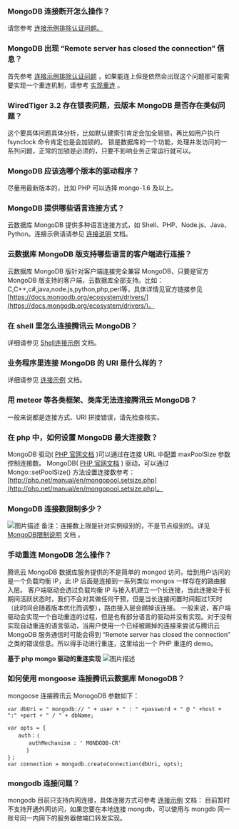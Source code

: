 
### MongoDB 连接断开怎么操作？
请您参考 [连接示例排除认证问题。](https://cloud.tencent.com/document/product/240/3563)

### MongoDB 出现 “Remote server has closed the connection” 信息？
首先参考 [连接示例排除认证问题](https://cloud.tencent.com/document/product/240/3563) ，如果能连上但是依然会出现这个问题那可能需要实现一个重连机制，请参考 [实现重连](https://cloud.tencent.com/document/product/240/4980) 。

### WiredTiger 3.2 存在锁表问题，云版本 MongoDB 是否存在类似问题？
这个要具体问题具体分析，比如默认建索引肯定会加全局锁，再比如用户执行 fsynclock 命令肯定也是会加锁的。
锁是数据库的一个功能，处理并发访问的一系列问题，正常的加锁是必须的，只要不影响业务正常运行就可以。

### MongoDB 应该选哪个版本的驱动程序？
尽量用最新版本的，比如 PHP 可以选择 mongo-1.6 及以上。
 
### MongoDB 提供哪些语言连接方式？
云数据库 MongoDB 提供多种语言连接方式，如 Shell、PHP、Node.js、Java、Python。连接示例请请参见 [连接说明](https://cloud.tencent.com/document/product/240/3563) 文档。

### 云数据库 MongoDB 版支持哪些语言的客户端进行连接？
云数据库 MongoDB 版针对客户端连接完全兼容 MongoDB，只要是官方 MongoDB 版支持的客户端，云数据库全部支持。比如：C,C++,c#,java,node.js,python,php,perl等，具体详情见官方链接参见[https://docs.mongodb.org/ecosystem/drivers/](https://docs.mongodb.org/ecosystem/drivers/)。

### 在 shell 里怎么连接腾讯云 MongoDB？
详细请参见 [Shell连接示例](https://cloud.tencent.com/doc/product/240/3978) 文档。

### 业务程序里连接 MongoDB 的 URI 是什么样的？
详细请参见 [连接示例](https://cloud.tencent.com/doc/product/240/3563) 文档。

### 用 meteor 等各类框架、类库无法连接腾讯云 MongoDB？
一般来说都是连接方式、URI 拼接错误，请先检查核实。

### 在 php 中，如何设置 MongoDB 最大连接数？
 MongoDB 驱动( [PHP 官网文档](http://php.net/manual/en/set.mongodb.php) )可以通过在连接 URL 中配置 maxPoolSize 参数控制连接数。
 MongoDB( [PHP 官网文档](http://php.net/manual/en/set.mongodb.php) ) 驱动，可以通过 Mongo::setPoolSize() 方法设置连接数参考：[http://php.net/manual/en/mongopool.setsize.php](http://php.net/manual/en/mongopool.setsize.php)。
 

### MongoDB 连接数限制多少？
![图片描述](//bot1024-1253841380.file.myqcloud.com/3defdf809c3d11e7bd8b525400a3183e.png)
备注：连接数上限是针对实例级别的，不是节点级别的。详见 [MongoDB限制说明](https://cloud.tencent.com/document/product/240/622) 文档 。
 
 ### 手动重连 MongoDB 怎么操作？
 腾讯云 MongoDB 数据库服务提供的不是简单的 mongod 访问，给到用户访问的是一个负载均衡 IP，此 IP 后面是连接到一系列类似 mongos 一样存在的路由接入层。
客户端驱动会透过负载均衡 IP 与接入机建立一个长连接，当此连接处于长期间活跃状态时，我们不会对其做任何干预，但是当长连接闲置时间超过1天时（此时间会随着版本优化而调整），路由接入层会踢掉该连接。
一般来说，客户端驱动会实现一个自动重连的过程，但是也有部分语言的驱动并没有实现。对于没有实现自动重连的语言驱动，当用户使用一个已经被踢掉的连接来尝试与腾讯云 MongoDB 服务通信时可能会得到 “Remote server has closed the connection” 之类的错误信息。所以得手动进行重连，这里给出一个 PHP 重连的 demo。

**基于 php mongo 驱动的重连实现** 
![图片描述](//bot1024-1253841380.file.myqcloud.com/aa398f929c4211e79a34525400a3183e.png)


### 如何使用 mongoose 连接腾讯云数据库 MonogoDB？
mongoose 连接腾讯云 MonogoDB 参数如下：

``` 
var dbUri = " mongodb:// " + user + " : " +password + " @ " +host + ":" +port + " / " + dbName;

var opts = {
　　auth：｛
　　　　authMechanism : ' MONDODB-CR'
      ｝
}；
var connection = mongodb.createConnection(dbUri, opts);
```

### mongodb 连接问题？
mongodb 目前只支持内网连接，具体连接方式可参考 [连接示例](https://cloud.tencent.com/document/product/240/3563) 文档：
目前暂时不支持开通外网访问，如果您要在本地连接 mongdb，可以使用与 mongdb 同一账号同一内网下的服务器做端口转发实现。
 
